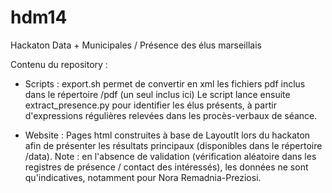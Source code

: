 hdm14
=====

Hackaton Data + Municipales / Présence des élus marseillais

Contenu du repository :

- Scripts : export.sh permet de convertir en xml les fichiers pdf inclus dans le répertoire /pdf (un seul inclus ici)
Le script lance ensuite extract_presence.py pour identifier les élus présents, à partir d'expressions régulières relevées dans les procès-verbaux de séance.

- Website : Pages html construites à base de LayoutIt lors du hackaton afin de présenter les résultats principaux (disponibles dans le répertoire /data).
Note : en l'absence de validation (vérification aléatoire dans les registres de présence / contact des intéressés), les données ne sont qu'indicatives, notamment pour Nora Remadnia-Preziosi.
